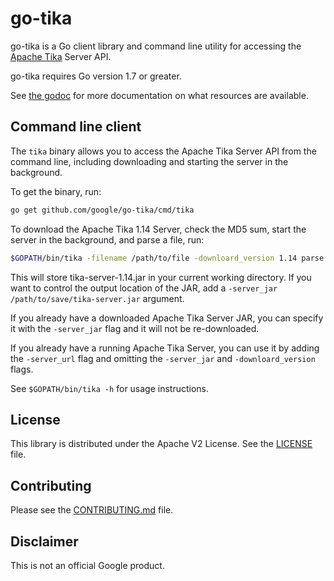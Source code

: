 # go-tika

go-tika is a Go client library and command line utility for accessing the [Apache Tika](http://tika.apache.org) Server API.

go-tika requires Go version 1.7 or greater.

See [the godoc](https://godoc.org/github.com/google/go-tika/tika) for more documentation on what resources are available.

## Command line client

The `tika` binary allows you to access the Apache Tika Server API from the command line, including downloading and starting the server in the background.

To get the binary, run:

```bash
go get github.com/google/go-tika/cmd/tika
```

To download the Apache Tika 1.14 Server, check the MD5 sum, start the server in the background, and parse a file, run:

```bash
$GOPATH/bin/tika -filename /path/to/file -downloard_version 1.14 parse
```

This will store tika-server-1.14.jar in your current working directory. If you want to control the output location of the JAR, add a `-server_jar /path/to/save/tika-server.jar` argument.

If you already have a downloaded Apache Tika Server JAR, you can specify it with the `-server_jar` flag and it will not be re-downloaded.

If you already have a running Apache Tika Server, you can use it by adding the `-server_url` flag and omitting the `-server_jar` and `-downloard_version` flags.

See `$GOPATH/bin/tika -h` for usage instructions.

## License

This library is distributed under the Apache V2 License. See the [LICENSE](./LICENSE) file.

## Contributing

Please see the [CONTRIBUTING.md](./CONTRIBUTING.md) file.

## Disclaimer

This is not an official Google product.

